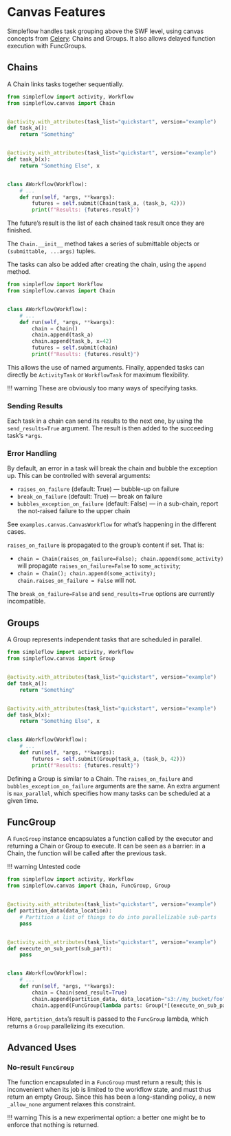 # Canvas Features

Simpleflow handles task grouping above the SWF level, using canvas
concepts from [Celery](https://docs.celeryq.dev/en/stable/userguide/canvas.html):
Chains and Groups. It also allows delayed function execution with FuncGroups.

## Chains

A Chain links tasks together sequentially.

```python
from simpleflow import activity, Workflow
from simpleflow.canvas import Chain


@activity.with_attributes(task_list="quickstart", version="example")
def task_a():
    return "Something"


@activity.with_attributes(task_list="quickstart", version="example")
def task_b(x):
    return "Something Else", x


class AWorkflow(Workflow):
    # ...
    def run(self, *args, **kwargs):
        futures = self.submit(Chain(task_a, (task_b, 42)))
        print(f"Results: {futures.result}")
```

The future’s result is the list of each chained task result once they
are finished.

The `Chain.__init__` method takes a series of submittable objects or
`(submittable, ...args)` tuples.

The tasks can also be added after creating the chain, using the `append`
method.

```python
from simpleflow import Workflow
from simpleflow.canvas import Chain


class AWorkflow(Workflow):
    # ...
    def run(self, *args, **kwargs):
        chain = Chain()
        chain.append(task_a)
        chain.append(task_b, x=42)
        futures = self.submit(chain)
        print(f"Results: {futures.result}")
```

This allows the use of named arguments. Finally, appended tasks can
directly be `ActivityTask` or `WorkflowTask` for maximum flexibility.

!!! warning
    These are obviously too many ways of specifying tasks.


### Sending Results

Each task in a chain can send its results to the next one, by using the
`send_results=True` argument. The result is then added to the succeeding
task’s `*args`.


### Error Handling

By default, an error in a task will break the chain and bubble the
exception up. This can be controlled with several arguments:

* `raises_on_failure` (default: True) — bubble-up on failure
* `break_on_failure` (default: True) — break on failure
* `bubbles_exception_on_failure` (default: False) — in a sub-chain,
  report the not-raised failure to the upper chain

See `examples.canvas.CanvasWorkflow` for what’s happening in the
different cases.

`raises_on_failure` is propagated to the group’s content if set. That is:
* `chain = Chain(raises_on_failure=False); chain.append(some_activity)`
  will propagate `raises_on_failure=False` to `some_activity`;
* `chain = Chain(); chain.append(some_activity); chain.raises_on_failure = False`
  will not. 

The `break_on_failure=False` and `send_results=True` options are
currently incompatible.

## Groups

A Group represents independent tasks that are scheduled in parallel.

```python
from simpleflow import activity, Workflow
from simpleflow.canvas import Group


@activity.with_attributes(task_list="quickstart", version="example")
def task_a():
    return "Something"


@activity.with_attributes(task_list="quickstart", version="example")
def task_b(x):
    return "Something Else", x


class AWorkflow(Workflow):
    # ...
    def run(self, *args, **kwargs):
        futures = self.submit(Group(task_a, (task_b, 42)))
        print(f"Results: {futures.result}")
```

Defining a Group is similar to a Chain. The `raises_on_failure` and
`bubbles_exception_on_failure` arguments are the same. An extra argument
is `max_parallel`, which specifies how many tasks can be scheduled at a
given time.


## FuncGroup

A `FuncGroup` instance encapsulates a function called by the executor
and returning a Chain or Group to execute. It can be seen as a barrier:
in a Chain, the function will be called after the previous task.

!!! warning
    Untested code

```python
from simpleflow import activity, Workflow
from simpleflow.canvas import Chain, FuncGroup, Group


@activity.with_attributes(task_list="quickstart", version="example")
def partition_data(data_location):
    # Partition a list of things to do into parallelizable sub-parts
    pass


@activity.with_attributes(task_list="quickstart", version="example")
def execute_on_sub_part(sub_part):
    pass


class AWorkflow(Workflow):
    # ...
    def run(self, *args, **kwargs):
        chain = Chain(send_result=True)
        chain.append(partition_data, data_location="s3://my_bucket/foo")
        chain.append(FuncGroup(lambda parts: Group(*[(execute_on_sub_part, sub_part) for sub_part in parts])))
```

Here, `partition_data`’s result is passed to the `FuncGroup` lambda,
which returns a `Group` parallelizing its execution.


## Advanced Uses

### No-result `FuncGroup`

The function encapsulated in a `FuncGroup` must return a result; this is
inconvenient when its job is limited to the workflow state, and must thus
return an empty Group. Since this has been a long-standing policy, a new
`_allow_none` argument relaxes this constraint.

!!! warning
    This is a new experimental option: a better one might be to enforce
    that nothing is returned.
